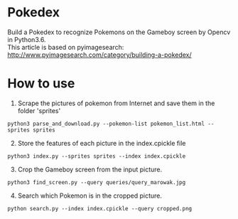 # Pokedex
Build a Pokedex to recognize Pokemons on the Gameboy screen by Opencv in Python3.6.    
This article is based on pyimagesearch:     
http://www.pyimagesearch.com/category/building-a-pokedex/

# How to use

1. Scrape the pictures of pokemon from Internet and save them in the folder 'sprites'
```
python3 parse_and_download.py --pokemon-list pokemon_list.html --sprites sprites
```

2. Store the features of each picture in the index.cpickle file 
```
python3 index.py --sprites sprites --index index.cpickle
```

3. Crop the Gameboy screen from the input picture.
```
python3 find_screen.py --query queries/query_marowak.jpg
```

4. Search which Pokemon is in the cropped picture.
```
python search.py --index index.cpickle --query cropped.png
```
